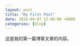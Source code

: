 ```yaml
---
layout: post
title: "My First Post"
date: 2024-09-07 12:00:00 +0000
categories: [blog]
---
```


这是我的第一篇博客文章的内容。
